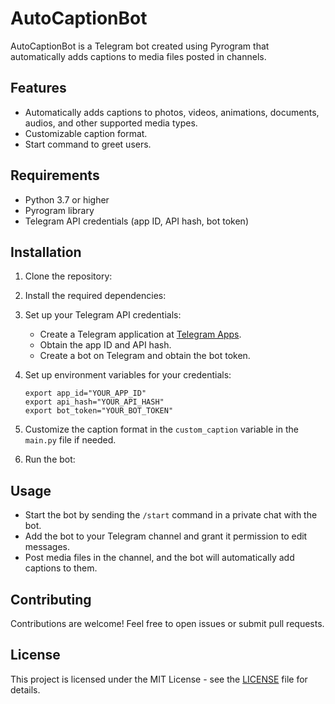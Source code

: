 # AutoCaptionBot

AutoCaptionBot is a Telegram bot created using Pyrogram that automatically adds captions to media files posted in channels.

## Features

- Automatically adds captions to photos, videos, animations, documents, audios, and other supported media types.
- Customizable caption format.
- Start command to greet users.

## Requirements

- Python 3.7 or higher
- Pyrogram library
- Telegram API credentials (app ID, API hash, bot token)

## Installation

1. Clone the repository:

2. Install the required dependencies:

3. Set up your Telegram API credentials:

    - Create a Telegram application at [Telegram Apps](https://my.telegram.org/apps).
    - Obtain the app ID and API hash.
    - Create a bot on Telegram and obtain the bot token.

4. Set up environment variables for your credentials:

    ```
    export app_id="YOUR_APP_ID"
    export api_hash="YOUR_API_HASH"
    export bot_token="YOUR_BOT_TOKEN"
    ```

5. Customize the caption format in the `custom_caption` variable in the `main.py` file if needed.

6. Run the bot:


## Usage

- Start the bot by sending the `/start` command in a private chat with the bot.
- Add the bot to your Telegram channel and grant it permission to edit messages.
- Post media files in the channel, and the bot will automatically add captions to them.

## Contributing

Contributions are welcome! Feel free to open issues or submit pull requests.

## License

This project is licensed under the MIT License - see the [LICENSE](LICENSE) file for details.

